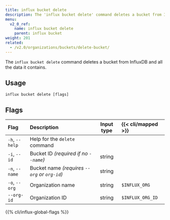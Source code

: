 ```yaml
---
title: influx bucket delete
description: The 'influx bucket delete' command deletes a bucket from InfluxDB and all the data it contains.
menu:
  v2_0_ref:
    name: influx bucket delete
    parent: influx bucket
weight: 201
related:
  - /v2.0/organizations/buckets/delete-bucket/
---
```


The `influx bucket delete` command deletes a bucket from InfluxDB and all the data it contains.

## Usage
```
influx bucket delete [flags]
```

## Flags
| Flag           | Description                                  | Input type  | {{< cli/mapped >}} |
|:----           |:-----------                                  |:----------: |:------------------ |
| `-h`, `--help` | Help for the `delete` command                |             |                    |
| `-i`, `--id`   | Bucket ID _(required if no `--name`)_        | string      |                    |
| `-n`, `--name` | Bucket name _(requires `--org` or `org-id`)_ | string      |                    |
| `-o`, `--org`  | Organization name                            | string      | `$INFLUX_ORG`      |
| `--org-id`     | Organization ID                              | string      | `$INFLUX_ORG_ID`   |

{{% cli/influx-global-flags %}}
